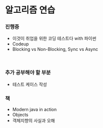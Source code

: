 # 알고리즘 연습

### 진행중

<ul>
  <li> 이것이 취업을 위한 코딩 테스트다 with 파이썬
  <li> Codeup
  <li> Blocking vs Non-Blocking, Sync vs Async
</ul>
<br>

### 추가 공부해야 할 부분

<ul>
  <li> 테스트 케이스 작성
</ul>

### 책

<ul>
  <li> Modern java in action
  <li> Objects
  <li> 객체지향의 사실과 오해
</ul>